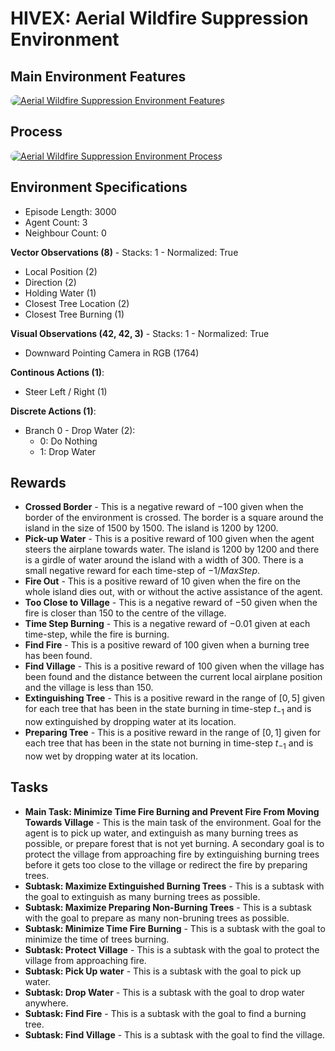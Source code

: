 # HIVEX: Aerial Wildfire Suppression Environment

## Main Environment Features

<a href="url"><img src="[ANONYMIZED]" width="auto" style="border-radius:10px" alt="Aerial Wildfire Suppression Environment Features"></a>

## Process

<a href="url"><img src="[ANONYMIZED]" width="auto" style="border-radius:10px" alt="Aerial Wildfire Suppression Environment Process"></a>

## Environment Specifications

- Episode Length: 3000
- Agent Count: 3
- Neighbour Count: 0

**Vector Observations (8)** - Stacks: 1 - Normalized: True

- Local Position (2)
- Direction (2)
- Holding Water (1)
- Closest Tree Location (2)
- Closest Tree Burning (1)

**Visual Observations (42, 42, 3)** - Stacks: 1 - Normalized: True

- Downward Pointing Camera in RGB (1764)

**Continous Actions (1)**:

- Steer Left / Right (1)

**Discrete Actions (1)**:

- Branch 0 - Drop Water (2):
  - 0: Do Nothing
  - 1: Drop Water

## Rewards

- **Crossed Border** - This is a negative reward of $-100$ given when the border of the environment is crossed. The border is a square around the island in the size of $1500$ by $1500$. The island is $1200$ by $1200$.
- **Pick-up Water** - This is a positive reward of $100$ given when the agent steers the airplane towards water. The island is $1200$ by $1200$ and there is a girdle of water around the island with a width of $300$. There is a small negative reward for each time-step of $-1 / MaxStep$.
- **Fire Out** - This is a positive reward of $10$ given when the fire on the whole island dies out, with or without the active assistance of the agent.
- **Too Close to Village** - This is a negative reward of $-50$ given when the fire is closer than $150$ to the centre of the village.
- **Time Step Burning** - This is a negative reward of $-0.01$ given at each time-step, while the fire is burning.
- **Find Fire** - This is a positive reward of $100$ given when a burning tree has been found.
- **Find Village** - This is a positive reward of $100$ given when the village has been found and the distance between the current local airplane position and the village is less than $150$.
- **Extinguishing Tree** - This is a positive reward in the range of $[0, 5]$ given for each tree that has been in the state burning in time-step $t_{-1}$ and is now extinguished by dropping water at its location.
- **Preparing Tree** - This is a positive reward in the range of $[0, 1]$ given for each tree that has been in the state not burning in time-step $t_{-1}$ and is now wet by dropping water at its location.

## Tasks

- **Main Task: Minimize Time Fire Burning and Prevent Fire From Moving Towards Village** - This is the main task of the environment. Goal for the agent is to pick up water, and extinguish as many burning trees as possible, or prepare forest that is not yet burning. A secondary goal is to protect the village from approaching fire by extinguishing burning trees before it gets too close to the village or redirect the fire by preparing trees.
- **Subtask: Maximize Extinguished Burning Trees** - This is a subtask with the goal to extinguish as many burning trees as possible.
- **Subtask: Maximize Preparing Non-Burning Trees** - This is a subtask with the goal to prepare as many non-bruning trees as possible.
- **Subtask: Minimize Time Fire Burning** - This is a subtask with the goal to minimize the time of trees burning.
- **Subtask: Protect Village** - This is a subtask with the goal to protect the village from approaching fire.
- **Subtask: Pick Up water** - This is a subtask with the goal to pick up water.
- **Subtask: Drop Water** - This is a subtask with the goal to drop water anywhere.
- **Subtask: Find Fire** - This is a subtask with the goal to find a burning tree.
- **Subtask: Find Village** - This is a subtask with the goal to find the village.
